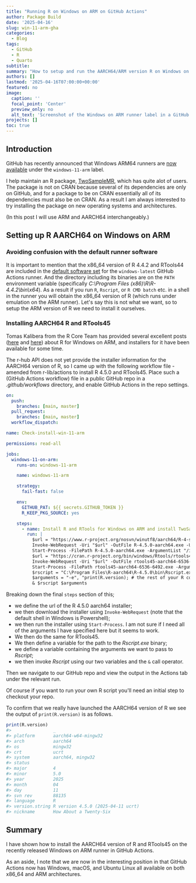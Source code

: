 ```yaml
---
title: "Running R on Windows on ARM on GitHub Actions"
author: Package Build
date: '2025-04-16'
slug: win-11-arm-gha
categories:
  - Blog
tags:
  - GitHub
  - R
  - Quarto
subtitle:
summary: "How to setup and run the AARCH64/ARM version R on Windows on ARM on GitHub Actions"
authors: []
lastmod: '2025-04-16T07:00:00+00:00'
featured: no
image:
  caption: ''
  focal_point: 'Center'
  preview_only: no
  alt_text: 'Screenshot of the Windows on ARM runner label in a GitHub Actions workflow file.'
projects: []
toc: true
---
```


## Introduction

GitHub has recently announced that Windows ARM64 runners are [now available](https://github.blog/changelog/2025-04-14-windows-arm64-hosted-runners-now-available-in-public-preview/) under the `windows-11-arm` label.

I help maintain an R package, [TwoSampleMR](https://mrcieu.github.io/TwoSampleMR/), which has quite alot of users. The package is not on CRAN because several of its dependencies are only on GitHub, and for a package to be on CRAN essentially all of its dependencies must also be on CRAN. As a result I am always interested to try installing the package on new operating systems and architectures.

(In this post I will use ARM and AARCH64 interchangeably.)

## Setting up R AARCH64 on Windows on ARM

### Avoiding confusion with the default runner software

It is important to mention that the x86_64 version of R 4.4.2 and RTools44 are included in the [default software set](https://github.com/actions/runner-images/blob/main/images/windows/Windows2022-Readme.md) for the `windows-latest` GitHub Actions runner. And the directory including its binaries are on the `PATH` environment variable (specifically _C:\Program Files (x86)\R\R-4.4.2\bin\x64_). As a result if you run `R`, `Rscript`, or `R CMD batch` etc. in a shell in the runner you will obtain the x86_64 version of R (which runs under emulation on the ARM runner). Let's say this is not what we want, so to setup the ARM version of R we need to install it ourselves.

### Installing AARCH64 R and RTools45

Tomas Kalibera from the R Core Team has provided several excellent posts ([here](https://blog.r-project.org/2023/08/23/will-r-work-on-64-bit-arm-windows/index.html) and [here](https://blog.r-project.org/2024/04/23/r-on-64-bit-arm-windows/index.html)) about R for Windows on ARM, and installers for it have been available for some time.

The r-hub API does not yet provide the installer information for the AARCH64 version of R, so I came up with the following workflow file - amended from r-lib/actions to install R 4.5.0 and RTools45. Place such a (GitHub Actions workflow) file in a public GitHub repo in a _.github/workflows_ directory, and enable GitHub Actions in the repo settings.

```yaml
on:
  push:
    branches: [main, master]
  pull_request:
    branches: [main, master]
  workflow_dispatch:

name: Check-install-win-11-arm

permissions: read-all

jobs:
  windows-11-on-arm:
    runs-on: windows-11-arm

    name: windows-11-arm

    strategy:
      fail-fast: false

    env:
      GITHUB_PAT: ${{ secrets.GITHUB_TOKEN }}
      R_KEEP_PKG_SOURCE: yes

    steps:
      - name: Install R and RTools for Windows on ARM and install TwoSampleMR
        run: |
          $url = "https://www.r-project.org/nosvn/winutf8/aarch64/R-4-signed/R-4.5.0-aarch64.exe"
          Invoke-WebRequest -Uri "$url" -OutFile R-4.5.0-aarch64.exe -UseBasicParsing -UserAgent "NativeHost"
          Start-Process -FilePath R-4.5.0-aarch64.exe -ArgumentList "/install /norestart /verysilent /SUPPRESSMSGBOXES" -NoNewWindow -Wait
          $url = "https://cran.r-project.org/bin/windows/Rtools/rtools45/files/rtools45-aarch64-6536-6492.exe"
          Invoke-WebRequest -Uri "$url" -OutFile rtools45-aarch64-6536-6492.exe -UseBasicParsing -UserAgent "NativeHost"
          Start-Process -FilePath rtools45-aarch64-6536-6492.exe -ArgumentList "/install /norestart /verysilent /SUPPRESSMSGBOXES" -NoNewWindow -Wait
          $rscript = "C:\Program Files\R-aarch64\R-4.5.0\bin\Rscript.exe"
          $arguments = "-e", "print(R.version); # the rest of your R code goes here ..."
          & $rscript $arguments
```

Breaking down the final `steps` section of this;

* we define the url of the R 4.5.0 aarch64 installer;
* we then download the installer using `Invoke-WebRequest` (note that the default shell in Windows is Powershell);
* we then run the installer using `Start-Process`. I am not sure if I need all of the arguments I have specified here but it seems to work.
* We then do the same for RTools45.
* We then define a variable for the path to the _Rscript.exe_ binary;
* we define a variable containing the arguments we want to pass to _Rscript_;
* we then invoke _Rscript_ using our two variables and the `&` call operator.

Then we navigate to our GitHub repo and view the output in the Actions tab under the relevant run.

Of course if you want to run your own R script you'll need an initial step to checkout your repo.

To confirm that we really have launched the AARCH64 version of R we see the output of `print(R.version)` is as follows.

```r
print(R.version)
#>                _                           
#> platform       aarch64-w64-mingw32              
#> arch           aarch64                          
#> os             mingw32                          
#> crt            ucrt                             
#> system         aarch64, mingw32                 
#> status                                          
#> major          4                                
#> minor          5.0                              
#> year           2025                             
#> month          04                               
#> day            11                               
#> svn rev        88135                            
#> language       R                                
#> version.string R version 4.5.0 (2025-04-11 ucrt)
#> nickname       How About a Twenty-Six 
```

## Summary

I have shown how to install the AARCH64 version of R and RTools45 on the recently released Windows on ARM runner in GitHub Actions.

As an aside, I note that we are now in the interesting position in that GitHub Actions now has Windows, macOS, and Ubuntu Linux all available on both x86_64 and ARM architectures.
